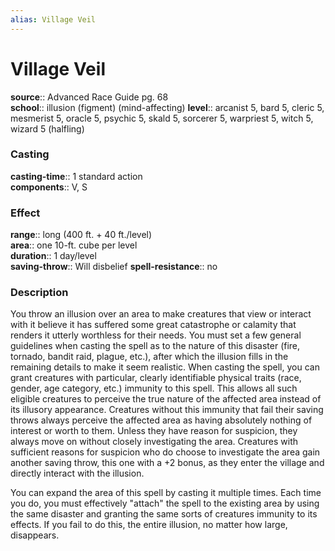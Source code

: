 ```yaml
---
alias: Village Veil
---
```


# Village Veil 

**source**:: Advanced Race Guide pg. 68  
**school**:: illusion (figment) (mind-affecting)
**level**:: arcanist 5, bard 5, cleric 5, mesmerist 5, oracle 5, psychic 5, skald 5, sorcerer 5, warpriest 5, witch 5, wizard 5 (halfling)

### Casting 

**casting-time**:: 1 standard action  
**components**:: V, S

### Effect 

**range**:: long (400 ft. + 40 ft./level)  
**area**:: one 10-ft. cube per level  
**duration**:: 1 day/level  
**saving-throw**:: Will disbelief
**spell-resistance**:: no

### Description 

You throw an illusion over an area to make creatures that view or interact with it believe it has suffered some great catastrophe or calamity that renders it utterly worthless for their needs. You must set a few general guidelines when casting the spell as to the nature of this disaster (fire, tornado, bandit raid, plague, etc.), after which the illusion fills in the remaining details to make it seem realistic. When casting the spell, you can grant creatures with particular, clearly identifiable physical traits (race, gender, age category, etc.) immunity to this spell. This allows all such eligible creatures to perceive the true nature of the affected area instead of its illusory appearance. Creatures without this immunity that fail their saving throws always perceive the affected area as having absolutely nothing of interest or worth to them. Unless they have reason for suspicion, they always move on without closely investigating the area. Creatures with sufficient reasons for suspicion who do choose to investigate the area gain another saving throw, this one with a +2 bonus, as they enter the village and directly interact with the illusion.  
  
You can expand the area of this spell by casting it multiple times. Each time you do, you must effectively "attach" the spell to the existing area by using the same disaster and granting the same sorts of creatures immunity to its effects. If you fail to do this, the entire illusion, no matter how large, disappears.
